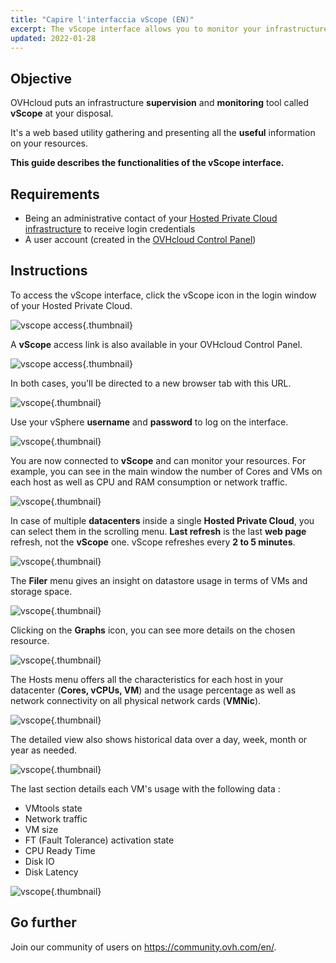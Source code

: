 ```yaml
---
title: "Capire l'interfaccia vScope (EN)"
excerpt: The vScope interface allows you to monitor your infrastructure
updated: 2022-01-28
---
```


## Objective

OVHcloud puts an infrastructure **supervision** and **monitoring** tool called **vScope** at your disposal.

It's a web based utility gathering and presenting all the **useful** information on your resources.

**This guide describes the functionalities of the vScope interface.**

## Requirements

- Being an administrative contact of your [Hosted Private Cloud infrastructure](https://www.ovhcloud.com/it/enterprise/products/hosted-private-cloud/) to receive login credentials
- A user account (created in the [OVHcloud Control Panel](/links/manager))

## Instructions

To access the vScope interface, click the vScope icon in the login window of your Hosted Private Cloud.

![vscope access](images/gatewayPCC.png){.thumbnail}

A **vScope** access link is also available in your OVHcloud Control Panel.

![vscope access](images/managerLink.png){.thumbnail}

In both cases, you'll be directed to a new browser tab with this URL.

![vscope](images/vScope12.png){.thumbnail}

Use your vSphere **username** and **password** to log on the interface.

![vscope](images/vScope11.png){.thumbnail}

You are now connected to **vScope** and can monitor your resources. For example, you can see in the main window the number of Cores and VMs on each host as well as CPU and RAM consumption or network traffic.

![vscope](images/vScope.png){.thumbnail}

In case of multiple **datacenters** inside a single **Hosted Private Cloud**, you can select them in the scrolling menu. **Last refresh** is the last **web page** refresh, not the **vScope** one. vScope refreshes every **2 to 5 minutes**.

![vscope](images/vScope1.png){.thumbnail}

The **Filer** menu gives an insight on datastore usage in terms of VMs and storage space.

![vscope](images/vScope2.png){.thumbnail}

Clicking on the **Graphs** icon, you can see more details on the chosen resource.

![vscope](images/vScope7.png){.thumbnail}

The Hosts menu offers all the characteristics for each host in your datacenter (**Cores, vCPUs, VM**) and the usage percentage as well as network connectivity on all physical network cards (**VMNic**).

![vscope](images/vScope4.png){.thumbnail}

The detailed view also shows historical data over a day, week, month or year as needed.

![vscope](images/vScope8.png){.thumbnail}

The last section details each VM's usage with the following data :

- VMtools state
- Network traffic
- VM size
- FT (Fault Tolerance) activation state
- CPU Ready Time
- Disk IO
- Disk Latency

![vscope](images/vScope6.png){.thumbnail}

## Go further

Join our community of users on <https://community.ovh.com/en/>.
